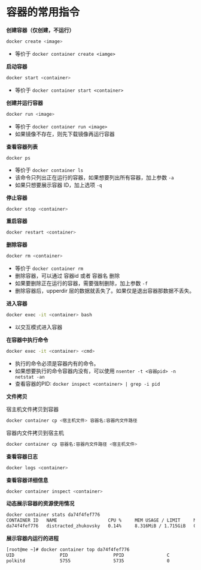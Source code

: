 # 容器的常用指令



**创建容器（仅创建，不运行）**

```bash
docker create <image>
```

- 等价于 `docker container create <iamge>`



**启动容器**

```bash
docker start <container>
```

- 等价于 `docker container start <container>`



**创建并运行容器**

```bash
docker run <image>
```

- 等价于  `docker container run <image>`
- 如果镜像不存在，则先下载镜像再运行容器



**查看容器列表**

```
docker ps
```

- 等价于 `docker container ls`
- 该命令只列出正在运行的容器，如果想要列出所有容器，加上参数 `-a`
- 如果只想要展示容器 ID，加上选项 `-q`



**停止容器**

```bash
docker stop <container>
```



**重启容器**

```bash
docker restart <container>
```



**删除容器**

```bash
docker rm <container>
```

- 等价于 `docker container rm`
- 删除容器，可以通过 容器id 或者 容器名 删除
- 如果要删除正在运行的容器，需要强制删除，加上参数 `-f`
- 删除容器后，upperdir 层的数据就丢失了。如果仅是退出容器那数据不丢失。



**进入容器**

```bash
docker exec -it <container> bash
```

- 以交互模式进入容器

**在容器中执行命令**

~~~bash
docker exec -it <container> <cmd>
~~~

- 执行的命令必须是容器内有的命令。
- 如果想要执行的命令容器内没有，可以使用 `nsenter -t <容器pid> -n netstat -an`
- 查看容器的PID: `docker inspect <container> | grep -i pid`



**文件拷贝**

宿主机文件拷贝到容器

~~~bash
docker container cp <宿主机文件> 容器名:容器内文件路径
~~~

容器内文件拷贝到宿主机

~~~bash
docker container cp 容器名:容器内文件路径 <宿主机文件> 
~~~



**查看容器日志**

```bash
docker logs <container>
```



**查看容器详细信息**

~~~bash
docker container inspect <container>
~~~

**动态展示容器的资源使用情况**

~~~BASH
docker container stats da74f4fef776
CONTAINER ID   NAME                   CPU %     MEM USAGE / LIMIT     MEM %     NET I/O     BLOCK I/O     PIDS
da74f4fef776   distracted_zhukovsky   0.14%     8.316MiB / 1.715GiB   0.47%     656B / 0B   7.33MB / 0B   5
~~~

**展示容器内运行的进程**

~~~bash
[root@me ~]# docker container top da74f4fef776
UID                 PID                 PPID                C                   STIME               TTY                 TIME                CMD
polkitd             5755                5735                0                   21:07               ?                   00:00:00            redis-server *:6379
~~~




